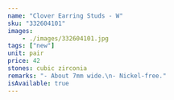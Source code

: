 ```yaml
---
name: "Clover Earring Studs - W"
sku: "332604101"
images:
    - ./images/332604101.jpg
tags: ["new"]
unit: pair
price: 42
stones: cubic zirconia
remarks: "- About 7mm wide.\n- Nickel-free."
isAvailable: true
---
```

